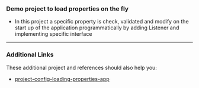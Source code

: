 
### Demo project to load properties on the fly

* In this project a specific property is check, validated and modify on the start up of the application programmatically by adding Listener and implementing specific interface


------------------------------
### Additional Links

These additional project and references should also help you:

* [project-config-loading-properties-app](https://github.com/jskno/project-config-loading-properties)